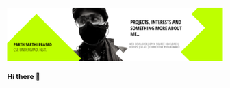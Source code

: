 [![Header](https://raw.githubusercontent.com/parthsarthiprasad/parthsarthiprasad/master/profilebanner.png "Header")](https://github.com/parthsarthiprasad/)
### Hi there 👋

<!--
**parthsarthiprasad/parthsarthiprasad** is a ✨ _special_ ✨ repository because its `README.md` (this file) appears on your GitHub profile.

Here are some ideas to get you started:

- 🔭 I’m currently working on ...
- 🌱 I’m currently learning ...
- 👯 I’m looking to collaborate on ...
- 🤔 I’m looking for help with ...
- 💬 Ask me about ...
- 📫 How to reach me: ...
- 😄 Pronouns: ...
- ⚡ Fun fact: ...
-->
